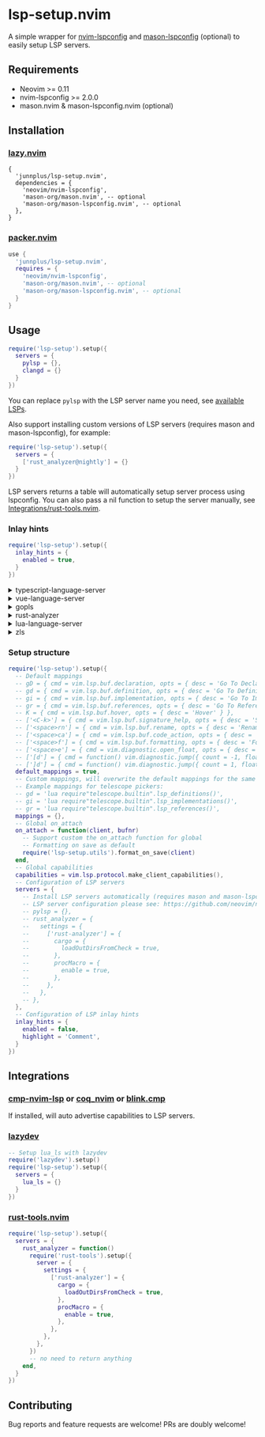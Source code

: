 # lsp-setup.nvim

A simple wrapper for [nvim-lspconfig](https://github.com/neovim/nvim-lspconfig) and [mason-lspconfig](https://github.com/mason-org/mason-lspconfig.nvim) (optional) to easily setup LSP servers.

## Requirements

- Neovim >= 0.11
- nvim-lspconfig >= 2.0.0
- mason.nvim & mason-lspconfig.nvim (optional)

## Installation

### [lazy.nvim](https://github.com/folke/lazy.nvim)

```
{
  'junnplus/lsp-setup.nvim',
  dependencies = {
    'neovim/nvim-lspconfig',
    'mason-org/mason.nvim', -- optional
    'mason-org/mason-lspconfig.nvim', -- optional
  },
}
```

### [packer.nvim](https://github.com/wbthomason/packer.nvim)

```lua
use {
  'junnplus/lsp-setup.nvim',
  requires = {
    'neovim/nvim-lspconfig',
    'mason-org/mason.nvim', -- optional
    'mason-org/mason-lspconfig.nvim', -- optional
  }
}
```

## Usage

```lua
require('lsp-setup').setup({
  servers = {
    pylsp = {},
    clangd = {}
  }
})
```

You can replace `pylsp` with the LSP server name you need, see [available LSPs](https://github.com/neovim/nvim-lspconfig/blob/master/doc/configs.md).

Also support installing custom versions of LSP servers (requires mason and mason-lspconfig), for example:

```lua
require('lsp-setup').setup({
  servers = {
    ['rust_analyzer@nightly'] = {}
  }
})
```

LSP servers returns a table will automatically setup server process using lspconfig. You can also pass a nil function to setup the server manually, see [Integrations/rust-tools.nvim](#rust-toolsnvim).

### Inlay hints

```lua
require('lsp-setup').setup({
  inlay_hints = {
    enabled = true,
  }
})
```

<details>
<summary>typescript-language-server</summary>
https://github.com/typescript-language-server/typescript-language-server#inlay-hints-textdocumentinlayhint

```lua
require('lsp-setup').setup({
  servers = {
    tsserver = {
      settings = {
        typescript = {
          inlayHints = {
            includeInlayParameterNameHints = 'all',
            includeInlayParameterNameHintsWhenArgumentMatchesName = false,
            includeInlayFunctionParameterTypeHints = true,
            includeInlayVariableTypeHints = true,
            includeInlayVariableTypeHintsWhenTypeMatchesName = false,
            includeInlayPropertyDeclarationTypeHints = true,
            includeInlayFunctionLikeReturnTypeHints = true,
            includeInlayEnumMemberValueHints = true,
          }
        }
      }
    }
  }
})
```
</details>

<details>
<summary>vue-language-server</summary>

```lua
require('lsp-setup').setup({
  servers = {
    volar = {
      settings = {
        typescript = {
          inlayHints = {
            enumMemberValues = {
              enabled = true,
            },
            functionLikeReturnTypes = {
              enabled = true,
            },
            propertyDeclarationTypes = {
              enabled = true,
            },
            parameterTypes = {
              enabled = true,
              suppressWhenArgumentMatchesName = true,
            },
            variableTypes = {
              enabled = true,
            }
          }
        }
      }
    }
  }
})
```
</details>

<details>
<summary>gopls</summary>
https://github.com/golang/tools/blob/master/gopls/doc/inlayHints.md

```lua
require('lsp-setup').setup({
  servers = {
    gopls = {
      settings = {
        gopls = {
          hints = {
            rangeVariableTypes = true,
            parameterNames = true,
            constantValues = true,
            assignVariableTypes = true,
            compositeLiteralFields = true,
            compositeLiteralTypes = true,
            functionTypeParameters = true,
          }
        }
      }
    }
  }
})
```
</details>

<details>
<summary>rust-analyzer</summary>
https://github.com/simrat39/rust-tools.nvim/wiki/Server-Configuration-Schema

```lua
require('lsp-setup').setup({
  servers = {
    rust_analyzer = {
      settings = {
        ['rust-analyzer'] = {
          inlayHints = {
            bindingModeHints = {
              enable = false,
            },
            chainingHints = {
              enable = true,
            },
            closingBraceHints = {
              enable = true,
              minLines = 25,
            },
            closureReturnTypeHints = {
              enable = 'never',
            },
            lifetimeElisionHints = {
              enable = 'never',
              useParameterNames = false,
            },
            maxLength = 25,
            parameterHints = {
              enable = true,
            },
            reborrowHints = {
              enable = 'never',
            },
            renderColons = true,
            typeHints = {
              enable = true,
              hideClosureInitialization = false,
              hideNamedConstructor = false,
            }
          }
        }
      }
    }
  }
})
```
</details>

<details>
<summary>
lua-language-server
</summary>
https://github.com/LuaLS/lua-language-server/wiki/Settings#hint

```lua
require('lsp-setup').setup({
  servers = {
    lua_ls = {
      settings = {
        Lua = {
          hint = {
            enable = false,
            arrayIndex = "Auto",
            await = true,
            paramName = "All",
            paramType = true,
            semicolon = "SameLine",
            setType = false,
          },
        },
      },
    },
  }
})
```
</details>

<details>
<summary>zls</summary>
https://github.com/zigtools/zls

```lua
require('lsp-setup').setup({
  servers = {
    zls = {
      settings = {
        zls = {
          enable_inlay_hints = true,
          inlay_hints_show_builtin = true,
          inlay_hints_exclude_single_argument = true,
          inlay_hints_hide_redundant_param_names = false,
          inlay_hints_hide_redundant_param_names_last_token = false,
        }
      }
    },
  }
})
```
</details>

### Setup structure

```lua
require('lsp-setup').setup({
  -- Default mappings
  -- gD = { cmd = vim.lsp.buf.declaration, opts = { desc = 'Go To Declaration' } },
  -- gd = { cmd = vim.lsp.buf.definition, opts = { desc = 'Go To Definition' } },
  -- gi = { cmd = vim.lsp.buf.implementation, opts = { desc = 'Go To Implementation' } },
  -- gr = { cmd = vim.lsp.buf.references, opts = { desc = 'Go To References' } },
  -- K = { cmd = vim.lsp.buf.hover, opts = { desc = 'Hover' } },
  -- ['<C-k>'] = { cmd = vim.lsp.buf.signature_help, opts = { desc = 'Show Signature Help' } },
  -- ['<space>rn'] = { cmd = vim.lsp.buf.rename, opts = { desc = 'Rename' } },
  -- ['<space>ca'] = { cmd = vim.lsp.buf.code_action, opts = { desc = 'Code Action' } },
  -- ['<space>f'] = { cmd = vim.lsp.buf.formatting, opts = { desc = 'Format' } },
  -- ['<space>e'] = { cmd = vim.diagnostic.open_float, opts = { desc = 'Show Diagnostics' } },
  -- ['[d'] = { cmd = function() vim.diagnostic.jump({ count = -1, float = true }) end, opts = { desc = 'Prev Diagnostic' } },
  -- [']d'] = { cmd = function() vim.diagnostic.jump({ count = 1, float = true }) end, opts = { desc = 'Next Diagnostic' } },
  default_mappings = true,
  -- Custom mappings, will overwrite the default mappings for the same key
  -- Example mappings for telescope pickers:
  -- gd = 'lua require"telescope.builtin".lsp_definitions()',
  -- gi = 'lua require"telescope.builtin".lsp_implementations()',
  -- gr = 'lua require"telescope.builtin".lsp_references()',
  mappings = {},
  -- Global on_attach
  on_attach = function(client, bufnr)
    -- Support custom the on_attach function for global
    -- Formatting on save as default
    require('lsp-setup.utils').format_on_save(client)
  end,
  -- Global capabilities
  capabilities = vim.lsp.protocol.make_client_capabilities(),
  -- Configuration of LSP servers 
  servers = {
    -- Install LSP servers automatically (requires mason and mason-lspconfig)
    -- LSP server configuration please see: https://github.com/neovim/nvim-lspconfig/blob/master/doc/server_configurations.md
    -- pylsp = {},
    -- rust_analyzer = {
    --   settings = {
    --     ['rust-analyzer'] = {
    --       cargo = {
    --         loadOutDirsFromCheck = true,
    --       },
    --       procMacro = {
    --         enable = true,
    --       },
    --     },
    --   },
    -- },
  },
  -- Configuration of LSP inlay hints
  inlay_hints = {
    enabled = false,
    highlight = 'Comment',
  }
})
```

## Integrations

### [cmp-nvim-lsp](https://github.com/hrsh7th/cmp-nvim-lsp) or [coq_nvim](https://github.com/ms-jpq/coq_nvim) or [blink.cmp](https://github.com/Saghen/blink.cmp)

If installed, will auto advertise capabilities to LSP servers.

### [lazydev](https://github.com/folke/lazydev.nvim)

```lua
-- Setup lua_ls with lazydev
require('lazydev').setup()
require('lsp-setup').setup({
  servers = {
    lua_ls = {}
  }
})
```

### [rust-tools.nvim](https://github.com/simrat39/rust-tools.nvim)

```lua
require('lsp-setup').setup({
  servers = {
    rust_analyzer = function()
      require('rust-tools').setup({
        server = {
          settings = {
            ['rust-analyzer'] = {
              cargo = {
                loadOutDirsFromCheck = true,
              },
              procMacro = {
                enable = true,
              },
            },
          },
        },
      })
      -- no need to return anything
    end,
  }
})
```

## Contributing

Bug reports and feature requests are welcome! PRs are doubly welcome!
